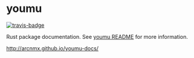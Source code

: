 # youmu

[![travis-badge][]][travis]

Rust package documentation. See [youmu README](https://github.com/arcnmx/youmu/blob/master/README.md)
for more information.

http://arcnmx.github.io/youmu-docs/

[travis-badge]: https://img.shields.io/travis/arcnmx/youmu/master.svg?style=flat-square
[travis]: https://travis-ci.org/arcnmx/youmu
